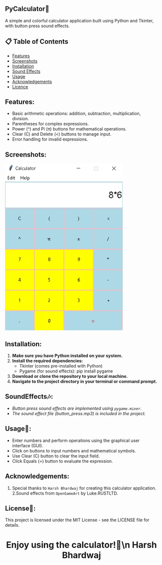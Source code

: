 ## PyCalculator🧮 

A simple and colorful calculator application built using Python and Tkinter, with button press sound effects.

## 📋 Table of Contents
- [Features](#features)
- [Screenshots](#Screenshots)
- [Installation](#Installation)
- [Sound Effects](#SoundEffects)
- [Usage](#Usage)
- [Acknowledgements](#acknowledgements)
- [Licence](#Licence)

## Features:

- Basic arithmetic operations: addition, subtraction, multiplication, division.
- Parentheses for complex expressions.
- Power (^) and Pi (π) buttons for mathematical operations.
- Clear (C) and Delete (<) buttons to manage input.
- Error handling for invalid expressions.

## Screenshots:
![Application Demo](output1.jpg)

## Installation:

1. **Make sure you have Python installed on your system.**
2. **Install the required dependencies:**
     - Tkinter (comes pre-installed with Python)
     - Pygame (for sound effects): pip install pygame
3. **Download or clone the repository to your local machine.**
4. **Navigate to the project directory in your terminal or command prompt.**

## SoundEffects🎶:

- *Button press sound effects are implemented using `pygame.mixer`.*
- *The sound effect file (button_press.mp3) is included in the project.*

## Usage📜:

 - Enter numbers and perform operations using the graphical user interface (GUI).
 - Click on buttons to input numbers and mathematical symbols.
 - Use Clear (C) button to clear the input field.
 - Click Equals (=) button to evaluate the expression.

## Acknowledgements:

 1. Special thanks to `Harsh Bhardwaj` for creating this calculator application.
 2.Sound effects from ```OpenGameArt``` by Luke.RUSTLTD.

## License📝:

This project is licensed under the MIT License - see the LICENSE file for details.

<h1 align="center">Enjoy using the calculator!🎉\n Harsh Bhardwaj </h1>

